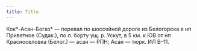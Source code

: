 ```yaml
---
title: Title
---
```


Кок*-Асан-Богаз* — перевал по шоссейной дороге из Белогорска в нп Приветное
(Судак.), по л. борту ущ. р. Ускут, в 5 км. к ЮВ от нп Красноселовка (Белог.) —
асан — РПН; Асан — тюрк. ИЛ В–11.
